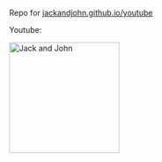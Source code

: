 Repo for [jackandjohn.github.io/youtube](https://jackandjohn.github.io/youtube/)

Youtube:

[<img src="https://yt3.ggpht.com/ytc/AKedOLQqheKyNLqyU8rJfRU1BgtoxyKF2_hnj-zDILxL=s600-c-k-c0x00ffffff-no-rj-rp-mo" alt="Jack and John" width="200"/>](https://www.youtube.com/channel/UCwkcyUxopy9zomTIK2BzxjA)
